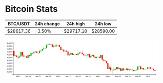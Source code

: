 # Bitcoin Stats

BTC/USDT|24h change|24h high|24h low|
|---|---|---|---|
|$28617.36|-3.50%|$29717.10|$28590.00|

<img src="./chart.svg">
